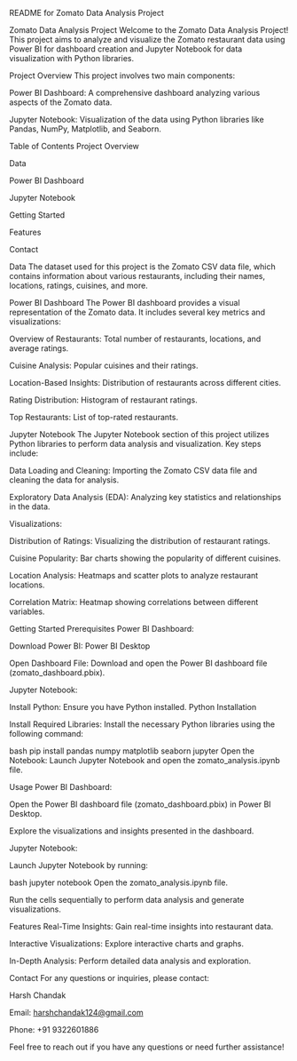README for Zomato Data Analysis Project



Zomato Data Analysis Project
Welcome to the Zomato Data Analysis Project! This project aims to analyze and visualize the Zomato restaurant data using Power BI for dashboard creation and Jupyter Notebook for data visualization with Python libraries.

Project Overview
This project involves two main components:


Power BI Dashboard: A comprehensive dashboard analyzing various aspects of the Zomato data.

Jupyter Notebook: Visualization of the data using Python libraries like Pandas, NumPy, Matplotlib, and Seaborn.

Table of Contents
Project Overview



Data

Power BI Dashboard

Jupyter Notebook

Getting Started

Features

Contact


Data
The dataset used for this project is the Zomato CSV data file, which contains information about various restaurants, including their names, locations, ratings, cuisines, and more.



Power BI Dashboard
The Power BI dashboard provides a visual representation of the Zomato data. It includes several key metrics and visualizations:

Overview of Restaurants: Total number of restaurants, locations, and average ratings.

Cuisine Analysis: Popular cuisines and their ratings.

Location-Based Insights: Distribution of restaurants across different cities.

Rating Distribution: Histogram of restaurant ratings.

Top Restaurants: List of top-rated restaurants.




Jupyter Notebook
The Jupyter Notebook section of this project utilizes Python libraries to perform data analysis and visualization. Key steps include:

Data Loading and Cleaning: Importing the Zomato CSV data file and cleaning the data for analysis.

Exploratory Data Analysis (EDA): Analyzing key statistics and relationships in the data.

Visualizations:

Distribution of Ratings: Visualizing the distribution of restaurant ratings.

Cuisine Popularity: Bar charts showing the popularity of different cuisines.

Location Analysis: Heatmaps and scatter plots to analyze restaurant locations.

Correlation Matrix: Heatmap showing correlations between different variables.




Getting Started
Prerequisites
Power BI Dashboard:

Download Power BI: Power BI Desktop

Open Dashboard File: Download and open the Power BI dashboard file (zomato_dashboard.pbix).

Jupyter Notebook:

Install Python: Ensure you have Python installed. Python Installation

Install Required Libraries: Install the necessary Python libraries using the following command:

bash
pip install pandas numpy matplotlib seaborn jupyter
Open the Notebook: Launch Jupyter Notebook and open the zomato_analysis.ipynb file.

Usage
Power BI Dashboard:

Open the Power BI dashboard file (zomato_dashboard.pbix) in Power BI Desktop.

Explore the visualizations and insights presented in the dashboard.

Jupyter Notebook:

Launch Jupyter Notebook by running:

bash
jupyter notebook
Open the zomato_analysis.ipynb file.

Run the cells sequentially to perform data analysis and generate visualizations.




Features
Real-Time Insights: Gain real-time insights into restaurant data.

Interactive Visualizations: Explore interactive charts and graphs.

In-Depth Analysis: Perform detailed data analysis and exploration.




Contact
For any questions or inquiries, please contact:

Harsh Chandak

Email: harshchandak124@gmail.com

Phone: +91 9322601886

Feel free to reach out if you have any questions or need further assistance!
